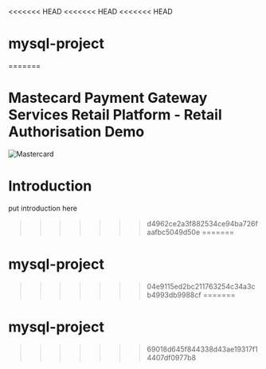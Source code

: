 <<<<<<< HEAD
<<<<<<< HEAD
<<<<<<< HEAD
# mysql-project
=======
# Mastecard Payment Gateway Services Retail Platform - Retail Authorisation Demo

![Mastercard](https://brand.mastercard.com/content/dam/mccom/brandcenter/download-artwork/download_web_vrt_53_2x.png "Mastercard")

# Introduction

put introduction here
>>>>>>> d4962ce2a3f882534ce94ba726faafbc5049d50e
=======
# mysql-project
>>>>>>> 04e9115ed2bc211763254c34a3cb4993db9988cf
=======
# mysql-project
>>>>>>> 69018d645f844338d43ae19317f14407df0977b8
